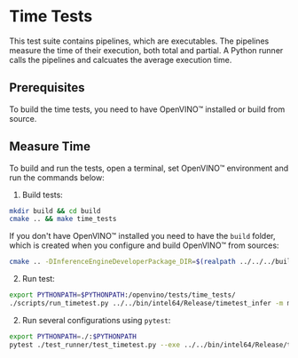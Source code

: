 # Time Tests

This test suite contains pipelines, which are executables. The pipelines measure
the time of their execution, both total and partial. A Python runner calls the
pipelines and calcuates the average execution time.

## Prerequisites

To build the time tests, you need to have OpenVINO™ installed or build from source.

## Measure Time

To build and run the tests, open a terminal, set OpenVINO™ environment and run
the commands below:

1. Build tests:
``` bash
mkdir build && cd build
cmake .. && make time_tests
```

If you don't have OpenVINO™ installed you need to have the `build` folder, which
is created when you configure and build OpenVINO™ from sources:

``` bash
cmake .. -DInferenceEngineDeveloperPackage_DIR=$(realpath ../../../build) && make time_tests
```


2. Run test:
``` bash
export PYTHONPATH=$PYTHONPATH:/openvino/tests/time_tests/
./scripts/run_timetest.py ../../bin/intel64/Release/timetest_infer -m model.xml -d CPU
```

2. Run several configurations using `pytest`:
``` bash
export PYTHONPATH=./:$PYTHONPATH
pytest ./test_runner/test_timetest.py --exe ../../bin/intel64/Release/timetest_infer
```
